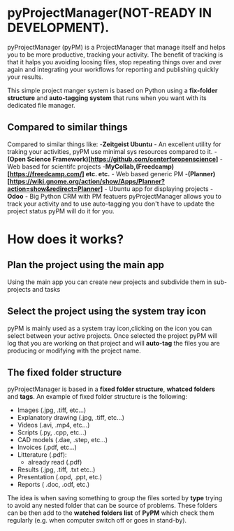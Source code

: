 # pyProjectManager(NOT-READY IN DEVELOPMENT).
pyProjectManager (pyPM) is a ProjectManager that manage itself and helps you to be more productive, tracking your activity. The benefit of tracking is that it halps you avoiding loosing files, stop repeating things over and over again and integrating your workflows for reporting and publishing quickly your results. 

This simple project manger system is based on Python using a **fix-folder structure** and **auto-tagging system** that runs when you want with its dedicated file manager.

## Compared to similar things
Compared to similar things like:
  -**Zeitgeist Ubuntu** - An excellent utility for traking your activities, pyPM use minimal sys resources compared to it.
  -**(Open Science Framework)[https://github.com/centerforopenscience]** - Web based for scientifc projects
  -**MyCollab,(Freedcamp)[https://freedcamp.com/] etc. etc.** - Web based generic PM
  -**(Planner)[https://wiki.gnome.org/action/show/Apps/Planner?action=show&redirect=Planner]** - Ubuntu app for displaying projects
  -**Odoo** - Big Python CRM with PM featuers
pyProjectManager allows you to track your activity and to use auto-tagging you don't have to update the project status pyPM will do it for you.


# How does it works?
## Plan the project using the main app
Using the main app you can create new projects and subdivide them in sub-projects and tasks 
## Select the project using the system tray icon
pyPM is mainly used as a system tray icon,clicking on the icon you can select between your active projects. Once selected the project pyPM will log that you are working on that project and will **auto-tag** the files you are producing or modifying with the project name.
## The fixed folder structure 
pyProjectManager is based in a **fixed folder structure**, **whatced folders** and **tags**. An example of fixed folder structure is the following:

  - Images (.jpg, .tiff, etc...)
  - Explanatory drawing  (.jpg, .tiff, etc...) 
  - Videos  (.avi, .mp4, etc...)
  - Scripts  (.py, .cpp, etc...)
  - CAD models  (.dae, .step, etc...)
  - Invoices  (.pdf, etc...)
  - Litterature (.pdf):
       - already read (.pdf)
  - Results (.jpg, .tiff, .txt etc..)
  - Presentation (.opd, .ppt, etc.)
  - Reports ( .doc, .odf, etc.)
  
The idea is when saving something to group the files sorted by **type** trying to avoid any nested folder that can be source of problems. These folders can be then add to the **watched folders list** of **PyPM** which check them regularly (e.g. when computer switch off or goes in stand-by).  

